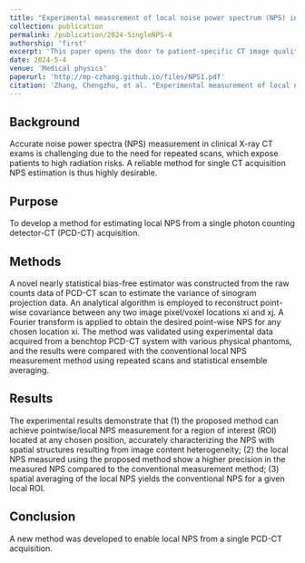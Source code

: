 ```yaml
---
title: "Experimental measurement of local noise power spectrum (NPS) in photon counting detector‐CT (PCD‐CT) using a single data acquisition"
collection: publication
permalink: /publication/2024-SingleNPS-4
authorship: 'first'
excerpt: 'This paper opens the door to patient-specific CT image quality assessment by harnessing the power of PCD-CT data acquisition. Traditionally, multiple repeated scans on a surrogate phantom has to be conducted to rigorously measure the noise power spectrum (NPS). This is strictly prohibited on the patient. However, with the merging PCD-CT technology, patient-specific noise power spectrum can be measured with single CT data acquisition under the proposed new paradigm. Its proceeding paper received Robert F. Wagner All-Conference Best Student Paper Award (Runner-up) at SPIE 2023.'
date: 2024-5-4
venue: 'Medical physics'
paperurl: 'http://mp-czhang.github.io/files/NPS1.pdf'
citation: 'Zhang, Chengzhu, et al. "Experimental measurement of local noise power spectrum (NPS) in photon counting detector‐CT (PCD‐CT) using a single data acquisition." Medical physics (2024).'
---
```


## Background
Accurate noise power spectra (NPS) measurement in clinical X-ray CT exams is challenging due to the need for repeated scans, which expose patients to high radiation risks. A reliable method for single CT acquisition NPS estimation is thus highly desirable.

## Purpose
To develop a method for estimating local NPS from a single photon counting detector-CT (PCD-CT) acquisition.

## Methods
A novel nearly statistical bias-free estimator was constructed from the raw counts data of PCD-CT scan to estimate the variance of sinogram projection data. An analytical algorithm is employed to reconstruct point-wise covariance between any two image pixel/voxel locations xi and xj. A Fourier transform is applied to obtain the desired point-wise NPS for any chosen location xi. The method was validated using experimental data acquired from a benchtop PCD-CT system with various physical phantoms, and the results were compared with the conventional local NPS measurement method using repeated scans and statistical ensemble averaging.

## Results
The experimental results demonstrate that (1) the proposed method can achieve pointwise/local NPS measurement for a region of interest (ROI) located at any chosen position, accurately characterizing the NPS with spatial structures resulting from image content heterogeneity; (2) the local NPS measured using the proposed method show a higher precision in the measured NPS compared to the conventional measurement method; (3) spatial averaging of the local NPS yields the conventional NPS for a given local ROI.

## Conclusion
A new method was developed to enable local NPS from a single PCD-CT acquisition.